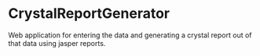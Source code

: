 # CrystalReportGenerator
Web application for entering the data and generating a crystal report out of that data using jasper reports.
